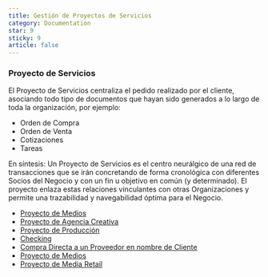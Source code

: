```yaml
---
title: Gestión de Proyectos de Servicios
category: Documentation
star: 9
sticky: 9
article: false
---
```


### Proyecto de Servicios

El Proyecto de Servicios centraliza el pedido realizado por el cliente, asociando todo tipo de documentos que hayan sido generados a lo largo de toda la organización, por ejemplo:

* Orden de Compra
* Orden de Venta
* Cotizaciones
* Tareas

En síntesis: Un Proyecto de Servicios es el centro neurálgico de una red de transacciones que se irán concretando de forma cronológica con diferentes Socios del Negocio y con un fin u objetivo en común (y determinado). 
El proyecto enlaza estas relaciones vinculantes con otras Organizaciones y permite una trazabilidad y navegabilidad óptima para el Negocio.

- [Proyecto de Medios](media-project)
- [Proyecto de Agencia Creativa](creative-agency-project)
- [Proyecto de Producción](production-project)
- [Checking](Checking)
- [Compra Directa a un Proveedor en nombre de Cliente](direct-purchase-from-supplier)
- [Proyecto de Medios](quote-for-clients)
- [Proyecto de Media Retail](media-retail-project)